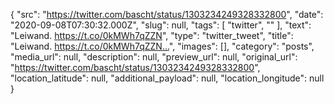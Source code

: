 {
  "src": "https://twitter.com/bascht/status/1303234249328332800",
  "date": "2020-09-08T07:30:32.000Z",
  "slug": null,
  "tags": [
    "twitter",
    ""
  ],
  "text": "Leiwand. https://t.co/0kMWh7qZZN",
  "type": "twitter_tweet",
  "title": "Leiwand. https://t.co/0kMWh7qZZN…",
  "images": [],
  "category": "posts",
  "media_url": null,
  "description": null,
  "preview_url": null,
  "original_url": "https://twitter.com/bascht/status/1303234249328332800",
  "location_latitude": null,
  "additional_payload": null,
  "location_longitude": null
}